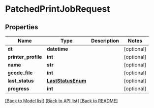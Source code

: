 # PatchedPrintJobRequest

## Properties
Name | Type | Description | Notes
------------ | ------------- | ------------- | -------------
**dt** | **datetime** |  | [optional] 
**printer_profile** | **int** |  | [optional] 
**name** | **str** |  | [optional] 
**gcode_file** | **int** |  | [optional] 
**last_status** | [**LastStatusEnum**](LastStatusEnum.md) |  | [optional] 
**progress** | **int** |  | [optional] 

[[Back to Model list]](../README.md#documentation-for-models) [[Back to API list]](../README.md#documentation-for-api-endpoints) [[Back to README]](../README.md)


